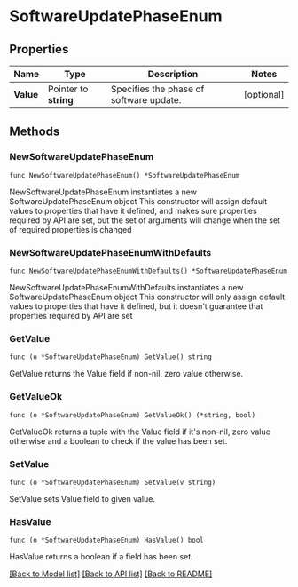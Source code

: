 # SoftwareUpdatePhaseEnum

## Properties

Name | Type | Description | Notes
------------ | ------------- | ------------- | -------------
**Value** | Pointer to **string** | Specifies the phase of software update. | [optional] 

## Methods

### NewSoftwareUpdatePhaseEnum

`func NewSoftwareUpdatePhaseEnum() *SoftwareUpdatePhaseEnum`

NewSoftwareUpdatePhaseEnum instantiates a new SoftwareUpdatePhaseEnum object
This constructor will assign default values to properties that have it defined,
and makes sure properties required by API are set, but the set of arguments
will change when the set of required properties is changed

### NewSoftwareUpdatePhaseEnumWithDefaults

`func NewSoftwareUpdatePhaseEnumWithDefaults() *SoftwareUpdatePhaseEnum`

NewSoftwareUpdatePhaseEnumWithDefaults instantiates a new SoftwareUpdatePhaseEnum object
This constructor will only assign default values to properties that have it defined,
but it doesn't guarantee that properties required by API are set

### GetValue

`func (o *SoftwareUpdatePhaseEnum) GetValue() string`

GetValue returns the Value field if non-nil, zero value otherwise.

### GetValueOk

`func (o *SoftwareUpdatePhaseEnum) GetValueOk() (*string, bool)`

GetValueOk returns a tuple with the Value field if it's non-nil, zero value otherwise
and a boolean to check if the value has been set.

### SetValue

`func (o *SoftwareUpdatePhaseEnum) SetValue(v string)`

SetValue sets Value field to given value.

### HasValue

`func (o *SoftwareUpdatePhaseEnum) HasValue() bool`

HasValue returns a boolean if a field has been set.


[[Back to Model list]](../README.md#documentation-for-models) [[Back to API list]](../README.md#documentation-for-api-endpoints) [[Back to README]](../README.md)


